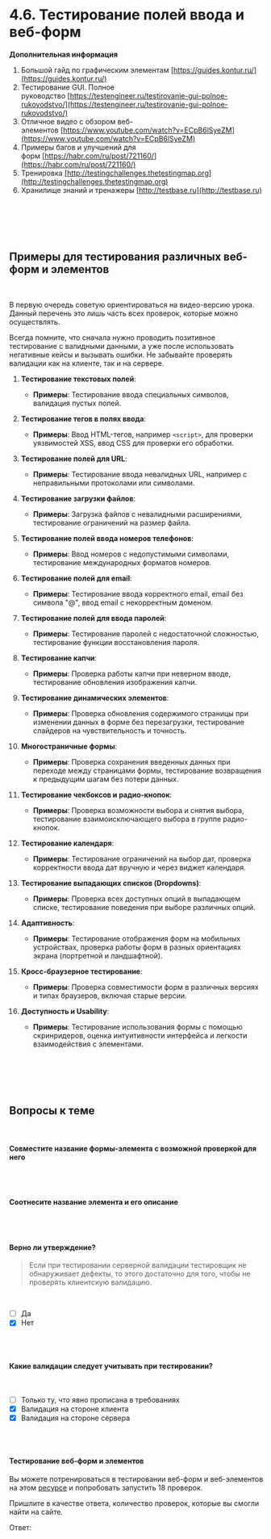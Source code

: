 # 4.6. Тестирование полей ввода и веб-форм

**Дополнительная информация**

1. Большой гайд по графическим элементам [https://guides.kontur.ru/](https://guides.kontur.ru/)
2. Тестирование GUI. Полное руководство [https://testengineer.ru/testirovanie-gui-polnoe-rukovodstvo/](https://testengineer.ru/testirovanie-gui-polnoe-rukovodstvo/)
3. Отличное видео с обзором веб-элементов [https://www.youtube.com/watch?v=ECpB6lSyeZM](https://www.youtube.com/watch?v=ECpB6lSyeZM)
4. Примеры багов и улучшений для форм [https://habr.com/ru/post/721160/](https://habr.com/ru/post/721160/)
5. Тренировка [http://testingchallenges.thetestingmap.org](http://testingchallenges.thetestingmap.org)
6. Хранилище знаний и тренажеры [http://testbase.ru](http://testbase.ru)
<br>
<br>
<br>
<br>

## **Примеры для тестирования различных веб-форм и элементов**
<br>

В первую очередь советую ориентироваться на видео-версию урока. Данный перечень это лишь часть всех проверок, которые можно осуществлять.

Всегда помните, что сначала нужно проводить позитивное тестирование с валидными данными, а уже после использовать негативные кейсы и вызывать ошибки. Не забывайте проверять валидации как на клиенте, так и на сервере.

1. **Тестирование текстовых полей**:
    
    - **Примеры**: Тестирование ввода специальных символов, валидация пустых полей.
2. **Тестирование тегов в полях ввода**:
    
    - **Примеры**: Ввод HTML-тегов, например `<script>`, для проверки уязвимостей XSS, ввод CSS для проверки его обработки.
3. **Тестирование полей для URL**:
    
    - **Примеры**: Тестирование ввода невалидных URL, например с неправильными протоколами или символами.
4. **Тестирование загрузки файлов**:
    
    - **Примеры**: Загрузка файлов с невалидными расширениями, тестирование ограничений на размер файла.
5. **Тестирование полей ввода номеров телефонов**:
    
    - **Примеры**: Ввод номеров с недопустимыми символами, тестирование международных форматов номеров.
6. **Тестирование полей для email**:
    
    - **Примеры**: Тестирование ввода корректного email, email без символа "@", ввод email с некорректным доменом.
7. **Тестирование полей для ввода паролей**:
    
    - **Примеры**: Тестирование паролей с недостаточной сложностью, тестирование функции восстановления пароля.
8. **Тестирование капчи**:
    
    - **Примеры**: Проверка работы капчи при неверном вводе, тестирование обновления изображения капчи.
9. **Тестирование динамических элементов**:
    
    - **Примеры**: Проверка обновления содержимого страницы при изменении данных в форме без перезагрузки, тестирование слайдеров на чувствительность и точность.
10. **Многостраничные формы**:
    
    - **Примеры**: Проверка сохранения введенных данных при переходе между страницами формы, тестирование возвращения к предыдущим шагам без потери данных.
11. **Тестирование чекбоксов и радио-кнопок**:
    - **Примеры**: Проверка возможности выбора и снятия выбора, тестирование взаимоисключающего выбора в группе радио-кнопок.
12. **Тестирование календаря**:
    
    - **Примеры**: Тестирование ограничений на выбор дат, проверка корректности ввода дат вручную и через виджет календаря.
13. **Тестирование выпадающих списков (Dropdowns)**:
    
    - **Примеры**: Проверка всех доступных опций в выпадающем списке, тестирование поведения при выборе различных опций.
14. **Адаптивность**:
    
    - **Примеры**: Тестирование отображения форм на мобильных устройствах, проверка работы форм в разных ориентациях экрана (портретной и ландшафтной).
15. **Кросс-браузерное тестирование**:
    
    - **Примеры**: Проверка совместимости форм в различных версиях и типах браузеров, включая старые версии.
16. **Доступность и Usability**:
    
    - **Примеры**: Тестирование использования формы с помощью скринридеров, оценка интуитивности интерфейса и легкости взаимодействия с элементами.
<br>
<br>
<br>
<br>

<a id='task1'></a>
## Вопросы к теме
<br>

#### Совместите название формы-элемента с возможной проверкой для него
<br>

<image src="/img/4.6. pic1.png" alt="">
<br>
<br>

#### Соотнесите название элемента и его описание
<br>

<image src="/img/4.6. pic2.png" alt="">
<br>
<br>

#### Верно ли утверждение?

> Если при тестировании серверной валидации тестировщик не обнаруживает дефекты, то этого достаточно для того, чтобы не проверять клиентскую валидацию.
<br>

 -  [ ] Да
 -  [x] Нет
<br>
<br>

#### Какие валидации следует учитывать при тестировании?
<br>

 -  [ ] Только ту, что явно прописана в требованиях
 -  [x] Валидация на стороне клиента
 -  [x] Валидация на стороне сервера
<br>
<br>

#### **Тестирование веб-форм и элементов**

Вы можете потренироваться в тестировании веб-форм и веб-элементов на этом [ресурсе](http://testingchallenges.thetestingmap.org) и попробовать запустить 18 проверок.

Пришлите в качестве ответа, количество проверок, которые вы смогли найти на сайте.
<br>

Ответ:
